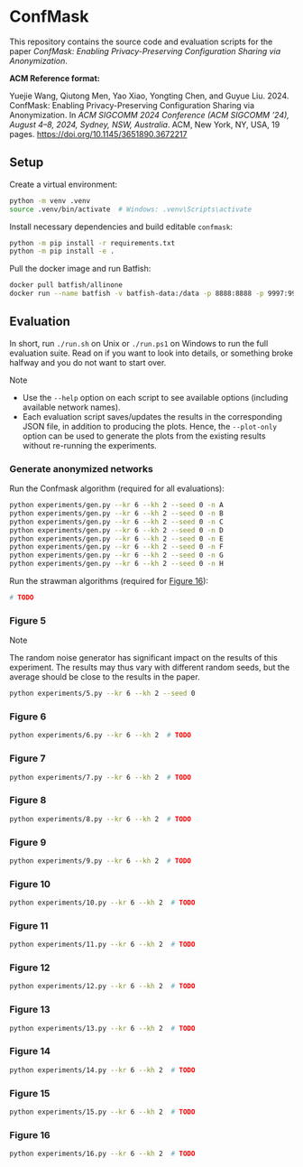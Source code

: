 # ConfMask

This repository contains the source code and evaluation scripts for the paper *ConfMask: Enabling Privacy-Preserving Configuration Sharing via Anonymization*.

**ACM Reference format:**

Yuejie Wang, Qiutong Men, Yao Xiao, Yongting Chen, and Guyue Liu. 2024. ConfMask: Enabling Privacy-Preserving Configuration Sharing via Anonymization. In *ACM SIGCOMM 2024 Conference (ACM SIGCOMM ’24), August 4–8, 2024, Sydney, NSW, Australia*. ACM, New York, NY, USA, 19 pages. https://doi.org/10.1145/3651890.3672217

## Setup

Create a virtual environment:

```bash
python -m venv .venv
source .venv/bin/activate  # Windows: .venv\Scripts\activate
```

Install necessary dependencies and build editable `confmask`:

```bash
python -m pip install -r requirements.txt
python -m pip install -e .
```

Pull the docker image and run Batfish:

```bash
docker pull batfish/allinone
docker run --name batfish -v batfish-data:/data -p 8888:8888 -p 9997:9997 -p 9996:9996 batfish/allinone
```

## Evaluation

In short, run `./run.sh` on Unix or `./run.ps1` on Windows to run the full evaluation
suite. Read on if you want to look into details, or something broke halfway and you do
not want to start over.

> [!NOTE]
> - Use the `--help` option on each script to see available options (including available network names).
> - Each evaluation script saves/updates the results in the corresponding JSON file, in addition to producing the plots. Hence, the `--plot-only` option can be used to generate the plots from the existing results without re-running the experiments.

### Generate anonymized networks

Run the Confmask algorithm (required for all evaluations):

```bash
python experiments/gen.py --kr 6 --kh 2 --seed 0 -n A
python experiments/gen.py --kr 6 --kh 2 --seed 0 -n B
python experiments/gen.py --kr 6 --kh 2 --seed 0 -n C
python experiments/gen.py --kr 6 --kh 2 --seed 0 -n D
python experiments/gen.py --kr 6 --kh 2 --seed 0 -n E
python experiments/gen.py --kr 6 --kh 2 --seed 0 -n F
python experiments/gen.py --kr 6 --kh 2 --seed 0 -n G
python experiments/gen.py --kr 6 --kh 2 --seed 0 -n H
```

Run the strawman algorithms (required for [Figure 16](#figure-16)):

```bash
# TODO
```

### Figure 5

> [!NOTE]
> The random noise generator has significant impact on the results of this experiment. The results may thus vary with different random seeds, but the average should be close to the results in the paper.

```bash
python experiments/5.py --kr 6 --kh 2 --seed 0
```

### Figure 6

```bash
python experiments/6.py --kr 6 --kh 2  # TODO
```

### Figure 7

```bash
python experiments/7.py --kr 6 --kh 2  # TODO
```

### Figure 8

```bash
python experiments/8.py --kr 6 --kh 2  # TODO
```

### Figure 9

```bash
python experiments/9.py --kr 6 --kh 2  # TODO
```

### Figure 10

```bash
python experiments/10.py --kr 6 --kh 2  # TODO
```

### Figure 11

```bash
python experiments/11.py --kr 6 --kh 2  # TODO
```

### Figure 12

```bash
python experiments/12.py --kr 6 --kh 2  # TODO
```

### Figure 13

```bash
python experiments/13.py --kr 6 --kh 2  # TODO
```

### Figure 14

```bash
python experiments/14.py --kr 6 --kh 2  # TODO
```

### Figure 15

```bash
python experiments/15.py --kr 6 --kh 2  # TODO
```

### Figure 16

```bash
python experiments/16.py --kr 6 --kh 2  # TODO
```
